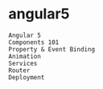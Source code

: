 # angular5


    Angular 5
    Components 101
    Property & Event Binding
    Animation
    Services
    Router
    Deployment
